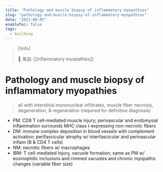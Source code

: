```yaml
---
title: "Pathology and muscle biopsy of inflammatory myopathies"
slug: "pathology-and-muscle-biopsy-of-inflammatory-myopathies"
date: "2023-08-05"
enableToc: false
tags:
  - building
---
```


> [!info]
>
> 🌱 來自: [[inflammatory myopathies]]

# Pathology and muscle biopsy of inflammatory myopathies

> all with interstitial mononuclear infiltrates, muscle fiber necrosis, degeneration, & regeneration (required for definitive diagnosis)

- PM: CD8 T cell-mediated muscle injury; perivascular and endomysial inflammation surrounds MHC class I-expressing non-necrotic fibers
- DM: immune complex deposition in blood vessels with complement activation; perifascicular atrophy w/ interfascicular and perivascular inflam (B & CD4 T cells)
- NM: necrotic fibers w/ macrophages
- IBM: T cell-mediated injury, vacuole formation; same as PM w/ eosinophilic inclusions and rimmed vacuoles and chronic myopathic changes (variable fiber size)
